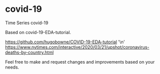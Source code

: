 # covid-19
Time Series covid-19

Based on covid-19-EDA-tutorial.

https://github.com/hugobowne/COVID-19-EDA-tutorial '\n'
https://www.nytimes.com/interactive/2020/03/21/upshot/coronavirus-deaths-by-country.html

Feel free to make and request changes and improvements based on your needs.
